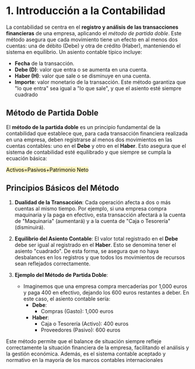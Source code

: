 # 1. Introducción a la Contabilidad

La contabilidad se centra en el **registro y análisis de las transacciones financieras** de una empresa, aplicando el _método de partida doble_. Este método asegura que cada movimiento tiene un efecto en al menos dos cuentas: una de débito (Debe) y otra de crédito (Haber), manteniendo el sistema en equilibrio. Un asiento contable típico incluye:

- **Fecha** de la transacción.
- **Debe (D)**: valor que entra o se aumenta en una cuenta.
- **Haber (H)**: valor que sale o se disminuye en una cuenta.
- **Importe**: valor monetario de la transacción. Este método garantiza que "lo que entra" sea igual a "lo que sale", y que el asiento esté siempre cuadrado

## Método de Partida Doble

El **método de la partida doble** es un principio fundamental de la contabilidad que establece que, para cada transacción financiera realizada en una empresa, deben registrarse al menos dos movimientos en las cuentas contables: uno en el **Debe** y otro en el **Haber**. Esto asegura que el sistema de contabilidad esté equilibrado y que siempre se cumpla la ecuación básica:

<mark style="background: #FFF3A3A6;">Activos=Pasivos+Patrimonio Neto</mark>

## Principios Básicos del Método

1. **Dualidad de la Transacción**: Cada operación afecta a dos o más cuentas al mismo tiempo. Por ejemplo, si una empresa compra maquinaria y la paga en efectivo, esta transacción afectará a la cuenta de "Maquinaria" (aumentará) y a la cuenta de "Caja o Tesorería" (disminuirá).
    
2. **Equilibrio del Asiento Contable**: El valor total registrado en el **Debe** debe ser igual al registrado en el **Haber**. Esto se denomina tener el asiento "cuadrado". De esta forma, se asegura que no haya desbalances en los registros y que todos los movimientos de recursos sean reflejados correctamente.
3. **Ejemplo del Método de Partida Doble**:
    
    - Imaginemos que una empresa compra mercaderías por 1,000 euros y paga 400 en efectivo, dejando los 600 euros restantes a deber. En este caso, el asiento contable sería:
        - **Debe**:
            - Compras (Gasto): 1,000 euros
        - **Haber**:
            - Caja o Tesorería (Activo): 400 euros
            - Proveedores (Pasivo): 600 euros

Este método permite que el balance de situación siempre refleje correctamente la situación financiera de la empresa, facilitando el análisis y la gestión económica. Además, es el sistema contable aceptado y normativo en la mayoría de los marcos contables internacionales